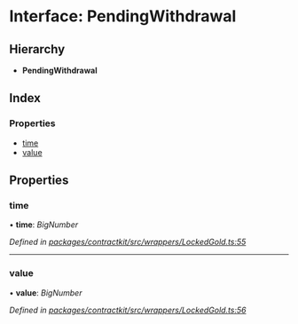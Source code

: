 # Interface: PendingWithdrawal

## Hierarchy

* **PendingWithdrawal**

## Index

### Properties

* [time](_wrappers_lockedgold_.pendingwithdrawal.md#time)
* [value](_wrappers_lockedgold_.pendingwithdrawal.md#value)

## Properties

###  time

• **time**: *BigNumber*

*Defined in [packages/contractkit/src/wrappers/LockedGold.ts:55](https://github.com/celo-org/celo-monorepo/blob/master/packages/contractkit/src/wrappers/LockedGold.ts#L55)*

___

###  value

• **value**: *BigNumber*

*Defined in [packages/contractkit/src/wrappers/LockedGold.ts:56](https://github.com/celo-org/celo-monorepo/blob/master/packages/contractkit/src/wrappers/LockedGold.ts#L56)*
